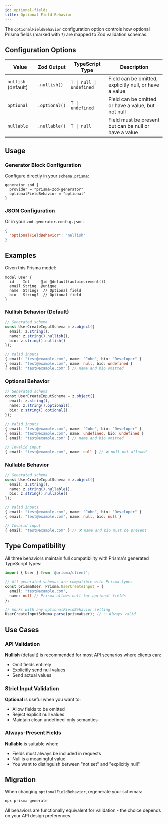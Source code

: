 ```yaml
---
id: optional-fields
title: Optional Field Behavior
---
```


The `optionalFieldBehavior` configuration option controls how optional Prisma fields (marked with `?`) are mapped to Zod validation schemas.

## Configuration Options

| Value | Zod Output | TypeScript Type | Description |
|-------|------------|-----------------|-------------|
| `nullish` (default) | `.nullish()` | `T \| null \| undefined` | Field can be omitted, explicitly null, or have a value |
| `optional` | `.optional()` | `T \| undefined` | Field can be omitted or have a value, but not null |
| `nullable` | `.nullable()` | `T \| null` | Field must be present but can be null or have a value |

## Usage

### Generator Block Configuration

Configure directly in your `schema.prisma`:

```prisma
generator zod {
  provider = "prisma-zod-generator"
  optionalFieldBehavior = "optional"
}
```

### JSON Configuration

Or in your `zod-generator.config.json`:

```json
{
  "optionalFieldBehavior": "nullish"
}
```

## Examples

Given this Prisma model:

```prisma
model User {
  id    Int     @id @default(autoincrement())
  email String  @unique
  name  String?  // Optional field
  bio   String?  // Optional field
}
```

### Nullish Behavior (Default)

```typescript
// Generated schema
const UserCreateInputSchema = z.object({
  email: z.string(),
  name: z.string().nullish(),
  bio: z.string().nullish()
});

// Valid inputs
{ email: "test@example.com", name: "John", bio: "Developer" }
{ email: "test@example.com", name: null, bio: undefined }
{ email: "test@example.com" } // name and bio omitted
```

### Optional Behavior

```typescript
// Generated schema
const UserCreateInputSchema = z.object({
  email: z.string(),
  name: z.string().optional(),
  bio: z.string().optional()
});

// Valid inputs
{ email: "test@example.com", name: "John", bio: "Developer" }
{ email: "test@example.com", name: undefined, bio: undefined }
{ email: "test@example.com" } // name and bio omitted

// Invalid input
{ email: "test@example.com", name: null } // ❌ null not allowed
```

### Nullable Behavior

```typescript
// Generated schema
const UserCreateInputSchema = z.object({
  email: z.string(),
  name: z.string().nullable(),
  bio: z.string().nullable()
});

// Valid inputs
{ email: "test@example.com", name: "John", bio: "Developer" }
{ email: "test@example.com", name: null, bio: null }

// Invalid input
{ email: "test@example.com" } // ❌ name and bio must be present
```

## Type Compatibility

All three behaviors maintain full compatibility with Prisma's generated TypeScript types:

```typescript
import { User } from '@prisma/client';

// All generated schemas are compatible with Prisma types
const prismaUser: Prisma.UserCreateInput = {
  email: "test@example.com",
  name: null // Prisma allows null for optional fields
};

// Works with any optionalFieldBehavior setting
UserCreateInputSchema.parse(prismaUser); // ✅ Always valid
```

## Use Cases

### API Validation

**Nullish** (default) is recommended for most API scenarios where clients can:
- Omit fields entirely
- Explicitly send null values
- Send actual values

### Strict Input Validation

**Optional** is useful when you want to:
- Allow fields to be omitted
- Reject explicit null values
- Maintain clean undefined-only semantics

### Always-Present Fields

**Nullable** is suitable when:
- Fields must always be included in requests
- Null is a meaningful value
- You want to distinguish between "not set" and "explicitly null"

## Migration

When changing `optionalFieldBehavior`, regenerate your schemas:

```bash
npx prisma generate
```

All behaviors are functionally equivalent for validation - the choice depends on your API design preferences.
